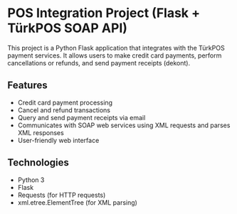 # POS Integration Project (Flask + TürkPOS SOAP API)

This project is a Python Flask application that integrates with the TürkPOS payment services.
It allows users to make credit card payments, perform cancellations or refunds, and send payment receipts (dekont).

## Features
- Credit card payment processing
- Cancel and refund transactions
- Query and send payment receipts via email
- Communicates with SOAP web services using XML requests and parses XML responses
- User-friendly web interface

## Technologies
- Python 3
- Flask
- Requests (for HTTP requests)
- xml.etree.ElementTree (for XML parsing)
